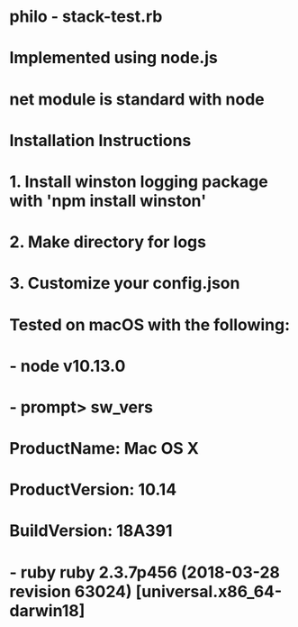 # philo - stack-test.rb
#
# Implemented using node.js
# net module is standard with node
#
# Installation Instructions
# 1. Install winston logging package with 'npm install winston'
# 2. Make directory for logs
# 3. Customize your config.json
# 
# Tested on macOS with the following:
# - node v10.13.0
# - prompt> sw_vers
#  ProductName:	        Mac OS X
#  ProductVersion:      10.14
#  BuildVersion:        18A391
# - ruby ruby 2.3.7p456 (2018-03-28 revision 63024) [universal.x86_64-darwin18]
#
